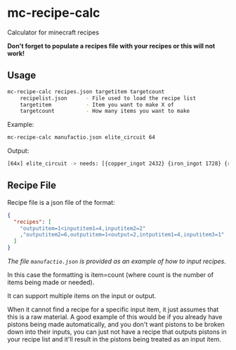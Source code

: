 # mc-recipe-calc
Calculator for minecraft recipes

**Don't forget to populate a recipes file with your recipes or this will not work!**

## Usage
```bash
mc-recipe-calc recipes.json targetitem targetcount
    recipelist.json      - File used to load the recipe list
    targetitem           - Item you want to make X of
    targetcount          - How many items you want to make
```
Example:
```bash
mc-recipe-calc manufactio.json elite_circuit 64
```
Output:
```bash
[64x] elite_circuit -> needs: [{copper_ingot 2432} {iron_ingot 1728} {redstone 1536} {plastic_sheet 256} {gold_wire 64} {sulfur 960}]
```

## Recipe File
Recipe file is a json file of the format:

```json
{
  "recipes": [
    "outputitem=1<inputitem1=4,inputitem2=2"
    ,"outputitem2=6,outputitem=1<output=2,intputitem1=4,inputitem3=1"
  ]
}
```
*The file `manufactio.json` is provided as an example of how to input recipes.*

In this case the formatting is item=count (where count is the number of items being made or needed).

It can support multiple items on the input or output.

When it cannot find a recipe for a specific input item, it just assumes that this is a raw material. A good example of this would be if you already have pistons being made automatically, and you don't want pistons to be broken down into their inputs, you can just not have a recipe that outputs pistons in your recipe list and it'll result in the pistons being treated as an input item.
